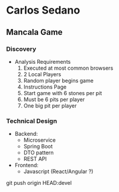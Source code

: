 # Carlos Sedano 

## Mancala Game

### Discovery
* Analysis Requirements
    1. Executed at most common browsers 
    2. 2 Local Players
    3. Random player begins game
    4. Instructions Page
    5. Start game with 6 stones per pit
    6. Must be 6 pits per player
    7. One big pit per player

###	Technical Design
* Backend:
  * Microservice 
  * Spring Boot 
  * DTO pattern 
  * REST API
* Frontend:
  * Javascript (React/Angular ?)

git push origin HEAD:devel
